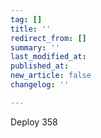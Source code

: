 ```yaml
---
tag: []
title: ''
redirect_from: []
summary: ''
last_modified_at: 
published_at: 
new_article: false
changelog: ''

---
```

Deploy 358